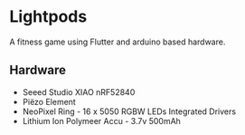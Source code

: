 # Lightpods

A fitness game using Flutter and arduino based hardware.

## Hardware

- Seeed Studio XIAO nRF52840
- Piëzo Element
- NeoPixel Ring - 16 x 5050 RGBW LEDs Integrated Drivers
- Lithium Ion Polymeer Accu - 3.7v 500mAh